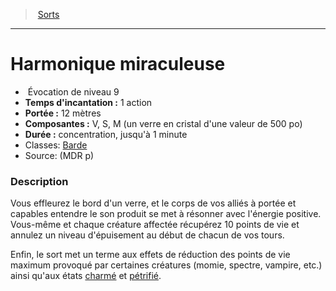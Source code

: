 ﻿---
!SpellItem
Name: Harmonique miraculeuse
Type: Évocation
Level: 9
CastingTime: 1 action
Range: 12 mètres
Components: V, S, M (un verre en cristal d'une valeur de 500 po)
Duration: concentration, jusqu'à 1 minute
Classes: '[Barde](hd_bard.md)'
Family: SpellHD
Source: (MDR p)
Id: spells_hd.md#harmonique-miraculeuse
ParentLink: spells_hd.md#sorts
ParentName: Sorts
NameLevel: 1
Attributes:
  Name: Harmonique miraculeuse
  Markdown: >+
    # <!--Name-->Harmonique miraculeuse<!--/Name-->


    -  <!--Type-->Évocation<!--/Type--> de niveau <!--Level-->9<!--/Level-->

    - **Temps d'incantation :** <!--CastingTime-->1 action<!--/CastingTime-->

    - **Portée :** <!--Range-->12 mètres<!--/Range-->

    - **Composantes :** <!--Components-->V, S, M (un verre en cristal d'une valeur de 500 po)<!--/Components-->

    - **Durée :** <!--Duration-->concentration, jusqu'à 1 minute<!--/Duration-->

    - Classes: <!--Classes-->[Barde](hd_bard.md)<!--/Classes-->

    - Source: <!--Source-->(MDR p)<!--/Source-->


    ### Description


    Vous effleurez le bord d'un verre, et le corps de vos alliés à portée et capables entendre le son produit se met à résonner avec l'énergie positive. Vous-même et chaque créature affectée récupérez 10 points de vie et annulez un niveau d'épuisement au début de chacun de vos tours.


    Enfin, le sort met un terme aux effets de réduction des points de vie maximum provoqué par certaines créatures (momie, spectre, vampire, etc.) ainsi qu'aux états [charmé](hd_conditions_charme.md) et [pétrifié](hd_conditions_petrifie.md).

  Type: Évocation
  Level: 9
  CastingTime: 1 action
  Range: 12 mètres
  Components: V, S, M (un verre en cristal d'une valeur de 500 po)
  Duration: concentration, jusqu'à 1 minute
  Classes: '[Barde](hd_bard.md)'
  Source: (MDR p)
AttributesDictionary: >+
  Name: Harmonique miraculeuse

  Markdown: >+

    # <!--Name-->Harmonique miraculeuse<!--/Name-->





    -  <!--Type-->Évocation<!--/Type--> de niveau <!--Level-->9<!--/Level-->



    - **Temps d'incantation :** <!--CastingTime-->1 action<!--/CastingTime-->



    - **Portée :** <!--Range-->12 mètres<!--/Range-->



    - **Composantes :** <!--Components-->V, S, M (un verre en cristal d'une valeur de 500 po)<!--/Components-->



    - **Durée :** <!--Duration-->concentration, jusqu'à 1 minute<!--/Duration-->



    - Classes: <!--Classes-->[Barde](hd_bard.md)<!--/Classes-->



    - Source: <!--Source-->(MDR p)<!--/Source-->





    ### Description





    Vous effleurez le bord d'un verre, et le corps de vos alliés à portée et capables entendre le son produit se met à résonner avec l'énergie positive. Vous-même et chaque créature affectée récupérez 10 points de vie et annulez un niveau d'épuisement au début de chacun de vos tours.





    Enfin, le sort met un terme aux effets de réduction des points de vie maximum provoqué par certaines créatures (momie, spectre, vampire, etc.) ainsi qu'aux états [charmé](hd_conditions_charme.md) et [pétrifié](hd_conditions_petrifie.md).



  Type: Évocation

  Level: 9

  CastingTime: 1 action

  Range: 12 mètres

  Components: V, S, M (un verre en cristal d'une valeur de 500 po)

  Duration: concentration, jusqu'à 1 minute

  Classes: '[Barde](hd_bard.md)'

  Source: (MDR p)

---
> [Sorts](hd_spells.md)

---

# Harmonique miraculeuse

-  Évocation de niveau 9
- **Temps d'incantation :** 1 action
- **Portée :** 12 mètres
- **Composantes :** V, S, M (un verre en cristal d'une valeur de 500 po)
- **Durée :** concentration, jusqu'à 1 minute
- Classes: [Barde](hd_bard.md)
- Source: (MDR p)

### Description

Vous effleurez le bord d'un verre, et le corps de vos alliés à portée et capables entendre le son produit se met à résonner avec l'énergie positive. Vous-même et chaque créature affectée récupérez 10 points de vie et annulez un niveau d'épuisement au début de chacun de vos tours.

Enfin, le sort met un terme aux effets de réduction des points de vie maximum provoqué par certaines créatures (momie, spectre, vampire, etc.) ainsi qu'aux états [charmé](hd_conditions_charme.md) et [pétrifié](hd_conditions_petrifie.md).

